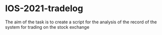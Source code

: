 # IOS-2021-tradelog
The aim of the task is to create a script for the analysis of the record of the system for trading on the stock exchange
